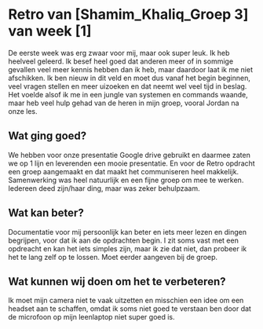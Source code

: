 # Retro van [Shamim_Khaliq_Groep 3] van week [1]

De eerste week was erg zwaar voor mij, maar ook super leuk. Ik heb heelveel geleerd. Ik besef heel goed dat anderen meer of in sommige gevallen veel meer kennis hebben dan ik heb, maar daardoor laat ik me niet afschikken. Ik ben nieuw in dit veld en moet dus vanaf het begin beginnen, veel vragen stellen en meer uizoeken en dat neemt wel veel tijd in beslag. Het voelde alsof ik me in een jungle van systemen en commands waande, maar heb veel hulp gehad van de heren in mijn groep, vooral Jordan na onze les.

## Wat ging goed?
We hebben voor onze presentatie Google drive gebruikt en daarmee zaten we op 1 lijn en leverenden een mooie presentatie. En voor de Retro opdracht een groep aangemaakt en dat maakt het communiseren heel makkelijk.
Samenwerking was heel natuurlijk en een fijne groep om mee te werken. Iedereen deed zijn/haar ding, maar was zeker behulpzaam.

## Wat kan beter?
Documentatie voor mij persoonlijk kan beter en iets meer lezen en dingen begrijpen, voor dat ik aan de opdrachten begin. I zit soms vast met een opdreacht en kan het iets simples zijn, maar ik zie dat niet, dan probeer ik het te lang zelf op te lossen. Moet eerder aangeven bij de groep.   

## Wat kunnen wij doen om het te verbeteren?
Ik moet mijn camera niet te vaak uitzetten en misschien een idee om een headset aan te schaffen, omdat ik soms niet goed te verstaan ben door dat de microfoon op mijn leenlaptop niet super goed is.
 
